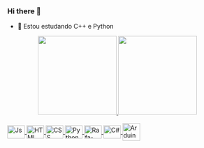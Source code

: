 ### Hi there 👋

- 🌱 Estou estudando C++ e Python

<div align = "center">
  <a href="https://github.com/adriano2004">
  <img height = "180em" src = "https://github-readme-stats.vercel.app/api?username=adriano2004&show_icons=false&theme=tokyonight&include_all_commits=true&count_private=false" />
  <img height = "180em" src = "https://github-readme-stats.vercel.app/api/top-langs/?username=adriano2004&layout=compact&langs_count=7&theme=tokyonight" />
</div>
  
<div style = "display: inline_block"> <br>
<img align = "center" alt = "Js" height = "30" width = "40" src="https://cdn.jsdelivr.net/gh/devicons/devicon/icons/javascript/javascript-original.svg">
  <img align = "center" alt = "HTML" height = "30" width = "40" src="https://cdn.jsdelivr.net/gh/devicons/devicon/icons/html5/html5-original.svg" >
  <img align = "center" alt = "CSS" height = "30" width = "40"  src="https://cdn.jsdelivr.net/gh/devicons/devicon/icons/css3/css3-original.svg">
  <img align = "center" alt = "Python" height = "30" width = "40" src="https://cdn.jsdelivr.net/gh/devicons/devicon/icons/python/python-original.svg">
  <img align = "center" alt = "Rafa-Csharp" height = "30" width = "40" src="https://cdn.jsdelivr.net/gh/devicons/devicon/icons/cplusplus/cplusplus-original.svg">
  <img align ="center" alt="C#"height ="30" width ="40" src="https://cdn.jsdelivr.net/gh/devicons/devicon/icons/csharp/csharp-original.svg">
  <img align ="center" alt="Arduino"="30" width ="40" src="https://cdn.jsdelivr.net/gh/devicons/devicon/icons/arduino/arduino-original.svg">
  
</div>
  
  ##
